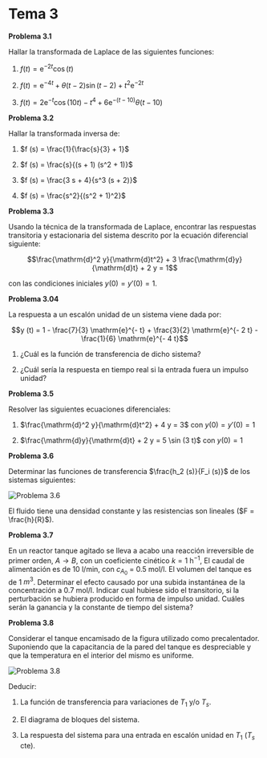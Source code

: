 # Tema 3

**Problema 3.1**

Hallar la transformada de Laplace de las siguientes funciones:

1.  $f (t) = \mathrm{e}^{- 2 t} \cos (t)$

2.  $f (t) = \mathrm{e}^{- 4 t} + \theta(t-2) \sin (t - 2) + t^2 \mathrm{e}^{- 2 t}$

3.  $f (t) = 2 \mathrm{e}^{- t} \cos (10 t) - t^4 + 6 \mathrm{e}^{- (t - 10)} \theta(t-10)$

**Problema 3.2**

Hallar la transformada inversa de:

1.  $f (s) = \frac{1}{\frac{s}{3} + 1}$

2.  $f (s) = \frac{s}{(s + 1)  (s^2 + 1)}$

3.  $f (s) = \frac{3 s + 4}{s^3  (s + 2)}$

4.  $f (s) = \frac{s^2}{(s^2 + 1)^2}$

**Problema 3.3**

Usando la técnica de la transformada de Laplace, encontrar las
respuestas transitoria y estacionaria del sistema descrito por la
ecuación diferencial siguiente:

$$\frac{\mathrm{d}^2 y}{\mathrm{d}t^2} + 3 \frac{\mathrm{d}y}{\mathrm{d}t} + 2 y = 1$$

con las condiciones iniciales $y (0) = y' (0) = 1$.

**Problema 3.04**

La respuesta a un escalón unidad de un sistema viene dada por:

$$y (t) = 1 - \frac{7}{3} \mathrm{e}^{- t} + \frac{3}{2} \mathrm{e}^{- 2 t} -
     \frac{1}{6} \mathrm{e}^{- 4 t}$$

1.  ¿Cuál es la función de transferencia de dicho sistema?

2.  ¿Cuál sería la respuesta en tiempo real si la entrada fuera un
    impulso unidad?
    
**Problema 3.5**

Resolver las siguientes ecuaciones diferenciales:

1.  $\frac{\mathrm{d}^2 y}{\mathrm{d}t^2} + 4 y = 3$ con
    $y (0) = y' (0) = 1$

2.  $\frac{\mathrm{d}y}{\mathrm{d}t} + 2 y = 5 \sin (3 t)$
    con $y (0) = 1$

**Problema 3.6**

Determinar las funciones de transferencia $\frac{h_2 (s)}{F_i (s)}$ de
los sistemas siguientes:

![Problema 3.6](img/prob306.svg)

El fluido tiene una densidad constante y las resistencias son lineales
($F = \frac{h}{R}$).
  
**Problema 3.7**

En un reactor tanque agitado se lleva a acabo una reacción irreversible
de primer orden, $A \rightarrow B$, con un coeficiente cinético $k = 1
 \ \mathrm{h^{-1}}$, El caudal de alimentación es de 10 l/min, con $c_{A_0}$ =
0.5 mol/l. El volumen del tanque es de 1 $m^3$. Determinar el efecto
causado por una subida instantánea de la concentración a 0.7 mol/l.
Indicar cual hubiese sido el transitorio, si la perturbación se hubiera
producido en forma de impulso unidad. Cuáles serán la ganancia y la
constante de tiempo del sistema?

**Problema 3.8**

Considerar el tanque encamisado de la figura utilizado como
precalentador. Suponiendo que la capacitancia de la pared del tanque es
despreciable y que la temperatura en el interior del mismo es uniforme.

![Problema 3.8](img/prob308.svg)

Deducir:

1.  La función de transferencia para variaciones de $T_1$ y/o $T_s$.

2.  El diagrama de bloques del sistema.

3.  La respuesta del sistema para una entrada en escalón unidad en $T_1$ ($T_s$ cte).